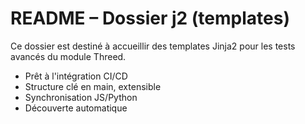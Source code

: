 # README – Dossier j2 (templates)

Ce dossier est destiné à accueillir des templates Jinja2 pour les tests avancés du module Threed.

- Prêt à l'intégration CI/CD
- Structure clé en main, extensible
- Synchronisation JS/Python
- Découverte automatique
